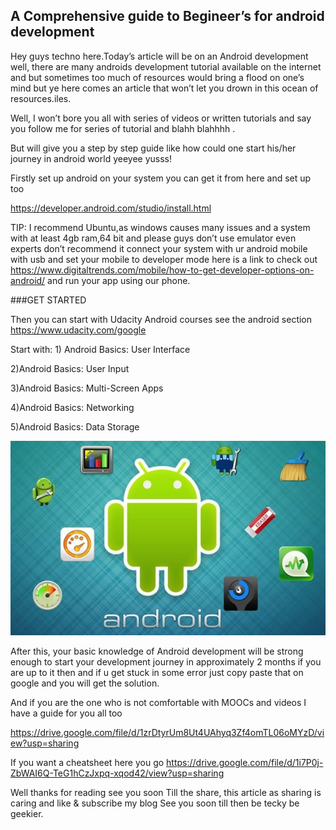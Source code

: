## A Comprehensive guide to Begineer’s for android development

Hey guys techno here.Today’s article will be on an Android development well, there are many androids development tutorial available on the internet and but sometimes too much of resources would bring a flood on one’s mind but ye here comes an article that won’t let you drown in this ocean of resources.iles.

Well, I won’t bore you all with series of videos or written tutorials and say you follow me for series of tutorial and blahh blahhhh  .

But will give you a step by step guide like how could one start his/her journey in android world yeeyee yusss!

Firstly set up android on your system you can get it from here and set up too

https://developer.android.com/studio/install.html

TIP: I recommend Ubuntu,as windows causes many issues and a system with at least 4gb ram,64 bit and please guys don’t use emulator even experts don’t recommend it connect your system with ur android mobile with usb and set your mobile to developer mode here is a link to check out https://www.digitaltrends.com/mobile/how-to-get-developer-options-on-android/      and run your app using our phone.

###GET STARTED

Then you can start with Udacity Android courses see the android section https://www.udacity.com/google

Start with: 1) Android Basics: User Interface

2)Android Basics: User Input

3)Android Basics: Multi-Screen Apps

4)Android Basics: Networking

5)Android Basics: Data Storage


![android](10androidappstomakeyourlifeeasier-580x358.jpg)

After this, your basic knowledge of Android development will be strong enough to start your development journey in approximately 2 months if you are up to it then and if u get stuck in some error just copy paste that on google and you will get the solution.

And if you are the one who is not comfortable with MOOCs and videos I have a guide for you all too

https://drive.google.com/file/d/1zrDtyrUm8Ut4UAhyq3Zf4omTL06oMYzD/view?usp=sharing

If you want a cheatsheet here you go https://drive.google.com/file/d/1i7P0j-ZbWAI6Q-TeG1hCzJxpq-xqod42/view?usp=sharing



Well thanks for reading see you soon
Till the share, this article as sharing is caring and like & subscribe   my blog
See you soon till then be tecky be geekier.
